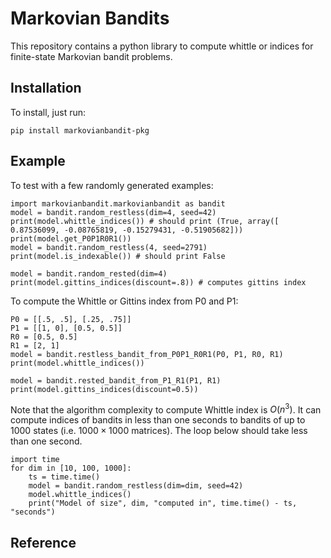 # Markovian Bandits

This repository contains a python library to compute whittle or indices for finite-state Markovian bandit problems. 

## Installation 

To install, just run: 
```
pip install markovianbandit-pkg
```

## Example

To test with a few randomly generated examples: 
```
import markovianbandit.markovianbandit as bandit
model = bandit.random_restless(dim=4, seed=42)
print(model.whittle_indices()) # should print (True, array([ 0.87536099, -0.08765819, -0.15279431, -0.51905682]))
print(model.get_P0P1R0R1())
model = bandit.random_restless(4, seed=2791)
print(model.is_indexable()) # should print False

model = bandit.random_rested(dim=4)
print(model.gittins_indices(discount=.8)) # computes gittins index
```

To compute the Whittle or Gittins index from P0 and P1: 
```
P0 = [[.5, .5], [.25, .75]]
P1 = [[1, 0], [0.5, 0.5]]
R0 = [0.5, 0.5]
R1 = [2, 1]
model = bandit.restless_bandit_from_P0P1_R0R1(P0, P1, R0, R1)
print(model.whittle_indices())

model = bandit.rested_bandit_from_P1_R1(P1, R1)
print(model.gittins_indices(discount=0.5))
```

Note that the algorithm complexity to compute Whittle index is $O(n^3)$. It can compute indices of bandits in less than one seconds to bandits of up to $1000$ states (i.e. $1000\times 1000$ matrices). The loop below should take less than one second.
```
import time
for dim in [10, 100, 1000]:
    ts = time.time()
    model = bandit.random_restless(dim=dim, seed=42)
    model.whittle_indices()
    print("Model of size", dim, "computed in", time.time() - ts, "seconds")
```

## Reference


